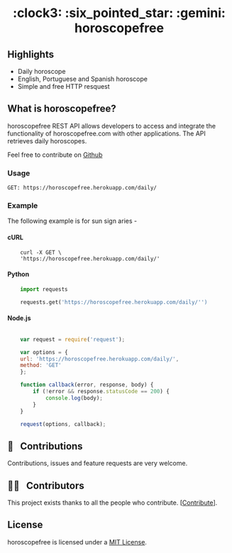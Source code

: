 <h1 align="center" style="border-bottom: none;">:clock3:	:six_pointed_star: :gemini: horoscopefree</h1>

## Highlights

- Daily horoscope
- English, Portuguese and Spanish horoscope
- Simple and free HTTP resquest

## What is horoscopefree?
horoscopefree REST API allows developers to access and integrate the functionality of horoscopefree.com with other applications. The API retrieves daily horoscopes.

Feel free to contribute on [Github](http://github.com/vitorebatista/horoscopefree)

### Usage

    GET: https://horoscopefree.herokuapp.com/daily/


### Example
The following example is for sun sign aries - 

#### cURL
```cUrl
    curl -X GET \
    'https://horoscopefree.herokuapp.com/daily/'
```

#### Python

```python
    import requests

    requests.get('https://horoscopefree.herokuapp.com/daily/'')
```

#### Node.js
```js

    var request = require('request');

    var options = {
    url: 'https://horoscopefree.herokuapp.com/daily/',
    method: 'GET'
    };

    function callback(error, response, body) {
        if (!error && response.statusCode == 200) {
            console.log(body);
        }
    }

    request(options, callback);
```

## 🤝 &nbsp; Contributions

Contributions, issues and feature requests are very welcome.

## 💪🏻 &nbsp; Contributors

This project exists thanks to all the people who contribute. [[Contribute](CONTRIBUTING.md)].


## License

horoscopefree is licensed under a [MIT  License](./LICENSE).